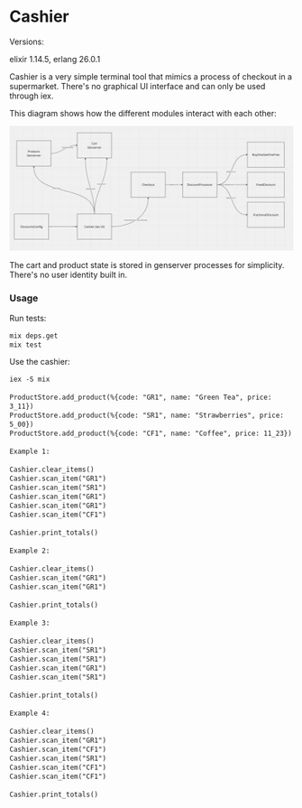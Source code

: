 # Cashier

Versions:

elixir 1.14.5, erlang 26.0.1

Cashier is a very simple terminal tool that mimics a process of checkout in a supermarket. There's no graphical UI interface and can only be used through iex.

This diagram shows how the different modules interact with each other:

![image](./diagram.png)

The cart and product state is stored in genserver processes for simplicity. There's no user identity built in.

### Usage

Run tests:

```
mix deps.get
mix test
```

Use the cashier:

```
iex -S mix

ProductStore.add_product(%{code: "GR1", name: "Green Tea", price: 3_11})
ProductStore.add_product(%{code: "SR1", name: "Strawberries", price: 5_00})
ProductStore.add_product(%{code: "CF1", name: "Coffee", price: 11_23})

Example 1:

Cashier.clear_items()
Cashier.scan_item("GR1")
Cashier.scan_item("SR1")
Cashier.scan_item("GR1")
Cashier.scan_item("GR1")
Cashier.scan_item("CF1")

Cashier.print_totals()

Example 2:

Cashier.clear_items()
Cashier.scan_item("GR1")
Cashier.scan_item("GR1")

Cashier.print_totals()

Example 3:

Cashier.clear_items()
Cashier.scan_item("SR1")
Cashier.scan_item("SR1")
Cashier.scan_item("GR1")
Cashier.scan_item("SR1")

Cashier.print_totals()

Example 4:

Cashier.clear_items()
Cashier.scan_item("GR1")
Cashier.scan_item("CF1")
Cashier.scan_item("SR1")
Cashier.scan_item("CF1")
Cashier.scan_item("CF1")

Cashier.print_totals()
```